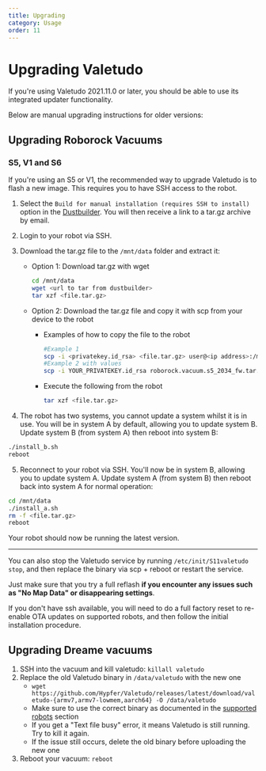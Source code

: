 ```yaml
---
title: Upgrading
category: Usage
order: 11
---
```

# Upgrading Valetudo

If you're using Valetudo 2021.11.0 or later, you should be able to use its integrated updater functionality.

Below are manual upgrading instructions for older versions:

## Upgrading Roborock Vacuums

### S5, V1 and S6

If you're using an S5 or V1, the recommended way to upgrade Valetudo is to flash a new image. This requires you to have SSH access to the robot.

1. Select the `Build for manual installation (requires SSH to install)` option in the [Dustbuilder](https://builder.dontvacuum.me/). You will then receive a link to a tar.gz archive by email.
2. Login to your robot via SSH.
3. Download the tar.gz file to the `/mnt/data` folder and extract it:
   - Option 1: Download tar.gz with wget
      ```sh
      cd /mnt/data
      wget <url to tar from dustbuilder>
      tar xzf <file.tar.gz>
      ```

   - Option 2: Download the tar.gz file and copy it with scp from your device to the robot

      - Examples of how to copy the file to the robot

         ```sh
         #Example 1 
         scp -i <privatekey.id_rsa> <file.tar.gz> user@<ip address>:/mnt/data
         #Example 2 with values
         scp -i YOUR_PRIVATEKEY.id_rsa roborock.vacuum.s5_2034_fw.tar.gz root@192.168.8.1:/mnt/data
         ```

      - Execute the following from the robot

         ```sh
         tar xzf <file.tar.gz>
         ```

4. The robot has two systems, you cannot update a system whilst it is in use. You will be in system A by default, allowing you to update system B. Update system B (from system A) then reboot into system B:
```sh
./install_b.sh
reboot
```
5. Reconnect to your robot via SSH. You'll now be in system B, allowing you to update system A. Update system A (from system B) then reboot back into system A for normal operation:
```sh
cd /mnt/data
./install_a.sh
rm -f <file.tar.gz>
reboot
```

Your robot should now be running the latest version.

---

You can also stop the Valetudo service by running `/etc/init/S11valetudo stop`, and then replace the binary via scp + reboot or restart the service.

Just make sure that you try a full reflash **if you encounter any issues such as "No Map Data" or disappearing settings**.

If you don't have ssh available, you will need to do a full factory reset to re-enable OTA updates on supported robots, and then follow the initial installation procedure.


## Upgrading Dreame vacuums

1. SSH into the vacuum and kill valetudo: `killall valetudo`
2. Replace the old Valetudo binary in `/data/valetudo` with the new one
   - `wget https://github.com/Hypfer/Valetudo/releases/latest/download/valetudo-{armv7,armv7-lowmem,aarch64} -O /data/valetudo`
   - Make sure to use the correct binary as documented in the [supported robots](https://valetudo.cloud/pages/general/supported-robots.html) section
   - If you get a "Text file busy" error, it means Valetudo is still running. Try to kill it again.
   - If the issue still occurs, delete the old binary before uploading the new one
3. Reboot your vacuum: `reboot`
